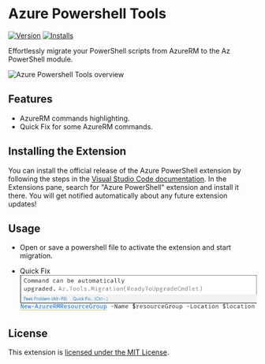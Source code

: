 # Azure Powershell Tools

[![Version](https://vsmarketplacebadge.apphb.com/version/azps-tools.azps-tools.svg)](https://marketplace.visualstudio.com/items?itemName=azps-tools.azps-tools)
[![Installs](https://vsmarketplacebadge.apphb.com/installs-short/azps-tools.azps-tools.svg)](https://marketplace.visualstudio.com/items?itemName=azps-tools.azps-tools)

Effortlessly migrate your PowerShell scripts from AzureRM to the Az PowerShell module.

![Azure Powershell Tools overview](resources/readme/overview-0.2.0.gif)

## Features

- AzureRM commands highlighting.
- Quick Fix for some AzureRM commands.

## Installing the Extension

You can install the official release of the Azure PowerShell extension by following the steps
in the [Visual Studio Code documentation](https://code.visualstudio.com/docs/editor/extension-gallery).
In the Extensions pane, search for "Azure PowerShell" extension and install it there.  You will
get notified automatically about any future extension updates!

## Usage

- Open or save a powershell file to activate the extension and start migration.

- Quick Fix
![quick-fix](resources/readme/quick-fix.png)

## License

This extension is [licensed under the MIT License](LICENSE.txt).
